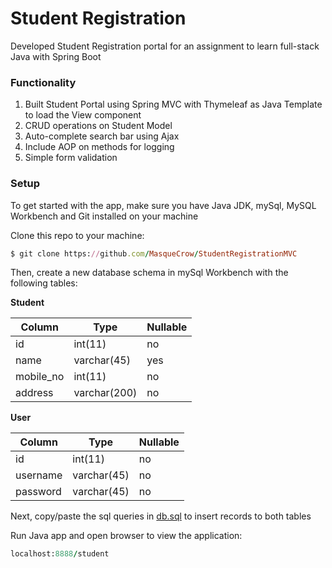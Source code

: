 # Student Registration

Developed Student Registration portal for an assignment to learn full-stack Java with Spring Boot

### Functionality
1. Built Student Portal using Spring MVC with Thymeleaf as Java Template to load the View component
2. CRUD operations on Student Model
3. Auto-complete search bar using Ajax
4. Include AOP on methods for logging
5. Simple form validation 

### Setup
To get started with the app, make sure you have Java JDK, mySql, MySQL Workbench and Git installed on your machine

Clone this repo to your machine:
```ruby
$ git clone https://github.com/MasqueCrow/StudentRegistrationMVC
```

Then, create a new database schema in mySql Workbench with the following tables:

**Student**

| Column    | Type         | Nullable
| ------    | -----------  |------ | 
| id        | int(11)      | no    |
| name      | varchar(45)  | yes   | 
| mobile_no | int(11)      | no    |
| address   | varchar(200) | no    |

**User**

| Column    | Type         | Nullable
| ------    | -----------  |------ | 
| id        | int(11)      | no    |
| username  | varchar(45)  | no    | 
| password  | varchar(45)  | no    |

Next, copy/paste the sql queries in [db.sql](/src/main/resources/db.sql) to insert records to both tables

Run Java app and open browser to view the application:
```ruby
localhost:8888/student
```
